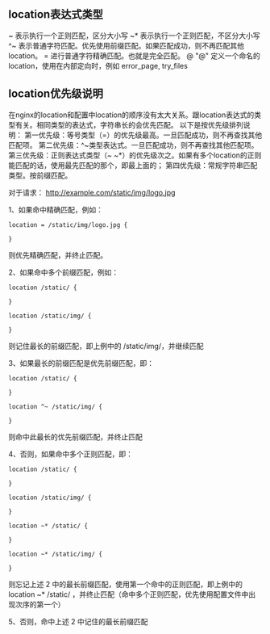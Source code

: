 ## location表达式类型

~ 表示执行一个正则匹配，区分大小写
~* 表示执行一个正则匹配，不区分大小写
^~ 表示普通字符匹配。优先使用前缀匹配。如果匹配成功，则不再匹配其他location。
= 进行普通字符精确匹配。也就是完全匹配。
@ "@" 定义一个命名的 location，使用在内部定向时，例如 error_page, try_files

## location优先级说明
在nginx的location和配置中location的顺序没有太大关系。跟location表达式的类型有关。相同类型的表达式，字符串长的会优先匹配。
以下是按优先级排列说明：
第一优先级：等号类型（=）的优先级最高。一旦匹配成功，则不再查找其他匹配项。
第二优先级：^~类型表达式。一旦匹配成功，则不再查找其他匹配项。
第三优先级：正则表达式类型（~ ~*）的优先级次之。如果有多个location的正则能匹配的话，使用最先匹配的那个，即最上面的；
第四优先级：常规字符串匹配类型。按前缀匹配。


对于请求： http://example.com/static/img/logo.jpg

1、如果命中精确匹配，例如：
```
location = /static/img/logo.jpg {

}
```
则优先精确匹配，并终止匹配。

2、如果命中多个前缀匹配，例如：
```
location /static/ {

}

location /static/img/ {

}
```
则记住最长的前缀匹配，即上例中的 /static/img/，并继续匹配

3、如果最长的前缀匹配是优先前缀匹配，即：
```
location /static/ {

}

location ^~ /static/img/ {

}
```
则命中此最长的优先前缀匹配，并终止匹配

4、否则，如果命中多个正则匹配，即：
```
location /static/ {

}

location /static/img/ {

}

location ~* /static/ {

}

location ~* /static/img/ {

}
```
则忘记上述 2 中的最长前缀匹配，使用第一个命中的正则匹配，即上例中的 location ~* /static/ ，并终止匹配（命中多个正则匹配，优先使用配置文件中出现次序的第一个）

5、否则，命中上述 2 中记住的最长前缀匹配